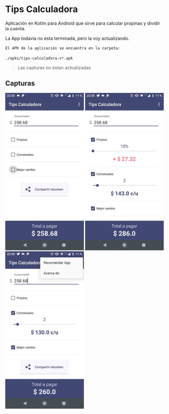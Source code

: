 # Tips Calculadora

Aplicación en Kotlin para Android que sirve para calcular propinas y dividir la cuenta.

La App todavia no esta terminada, pero la voy actualizando.

    El APK de la aplicación se encuentra en la carpeta:

    ./apks/tips-calculadora-v*.apk


> Las capturas no estan actualizadas
## Capturas

<img src="https://raw.githubusercontent.com/alexismorison95/propina-android-app/master/fotos/IMG-20200818-WA0032.jpg" width="250"> <img src="https://raw.githubusercontent.com/alexismorison95/propina-android-app/master/fotos/IMG-20200818-WA0033.jpg" width="250"> <img src="https://raw.githubusercontent.com/alexismorison95/propina-android-app/master/fotos/IMG-20200818-WA0034.jpg" width="250">